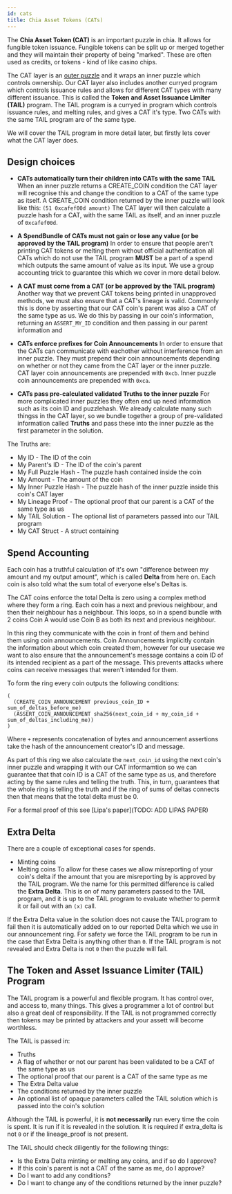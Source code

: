 ```yaml
---
id: cats
title: Chia Asset Tokens (CATs)
---
```


The **Chia Asset Token (CAT)** is an important puzzle in chia.
It allows for fungible token issuance.
Fungible tokens can be split up or merged together and they will maintain their property of being "marked".
These are often used as credits, or tokens - kind of like casino chips.

The CAT layer is an [outer puzzle](/docs/common_functions) and it wraps an inner puzzle which controls ownership.
Our CAT layer also includes another curryed program which controls issuance rules and allows for different CAT types with many different issuance. This is called the **Token and Asset Issuance Limiter (TAIL)** program.
The TAIL program is a curryed in program which controls issuance rules, and melting rules, and gives a CAT it's type.
Two CATs with the same TAIL program are of the same type.

We will cover the TAIL program in more detail later, but firstly lets cover what the CAT layer does.


## Design choices

* **CATs automatically turn their children into CATs with the same TAIL**  When an inner puzzle returns a CREATE_COIN condition the CAT layer will recognise this and change the condition to a CAT of the same type as itself.
A CREATE_COIN condition returned by the inner puzzle will look like this:
`(51 0xcafef00d amount)`
The CAT layer will then calculate a puzzle hash for a CAT, with the same TAIL as itself, and an inner puzzle of `0xcafef00d`.

* **A SpendBundle of CATs must not gain or lose any value (or be approved by the TAIL program)**  In order to ensure that people aren't printing CAT tokens or melting them without official authentication all CATs which do not use the TAIL program **MUST** be a part of a spend which outputs the same amount of value as its input.
We use a group accounting trick to guarantee this which we cover in more detail below.

* **A CAT must come from a CAT (or be approved by the TAIL program)**  Another way that we prevent CAT tokens being printed in unapproved methods, we must also ensure that a CAT's lineage is valid.
Commonly this is done by asserting that our CAT coin's parent was also a CAT of the same type as us.
We do this by passing in our coin's information, returning an `ASSERT_MY_ID` condition and then passing in our parent information and

* **CATs enforce prefixes for Coin Announcements**  In order to ensure that the CATs can communicate with eachother without interference from an inner puzzle.
They must prepend their coin announcements depending on whether or not they came from the CAT layer or the inner puzzle.
CAT layer coin announcements are prepended with `0xcb`.
Inner puzzle coin announcements are prepended with `0xca`.

* **CATs pass pre-calculated validated Truths to the inner puzzle**  For more complicated inner puzzles they often end up need information such as its coin ID and puzzlehash.
We already calculate many such thingss in the CAT layer, so we bundle together a group of pre-validated information called **Truths** and pass these into the inner puzzle as the first parameter in the solution.

The Truths are:
- My ID - The ID of the coin
- My Parent's ID - The ID of the coin's parent
- My Full Puzzle Hash - The puzzle hash contained inside the coin
- My Amount - The amount of the coin
- My Inner Puzzle Hash - The puzzle hash of the inner puzzle inside this coin's CAT layer
- My Lineage Proof - The optional proof that our parent is a CAT of the same type as us
- My TAIL Solution - The optional list of parameters passed into our TAIL program
- My CAT Struct - A struct containing


## Spend Accounting

Each coin has a truthful calculation of it's own "difference between my amount and my output amount", which is called **Delta** from here on.
Each coin is also told what the sum total of everyone else's Deltas is.

The CAT coins enforce the total Delta is zero using a complex method where they form a ring.
Each coin has a next and previous neighbour, and then their neighbour has a neighbour.
This loops, so in a spend bundle with 2 coins Coin A would use Coin B as both its next and previous neighbour.

In this ring they communicate with the coin in front of them and behind them using coin announcements.
Coin Announcements implicitly contain the information about which coin created them, however for our usecase we want to also ensure that the announcement's message contains a coin ID of its intended recipient as a part of the message.
This prevents attacks where coins can receive messages that weren't intended for them.

To form the ring every coin outputs the following conditions:
```
(
  (CREATE_COIN_ANNOUNCEMENT previous_coin_ID + sum_of_deltas_before_me)
  (ASSERT_COIN_ANNOUNCEMENT sha256(next_coin_id + my_coin_id + sum_of_deltas_including_me))
)
```
Where `+` represents concatenation of bytes and announcement assertions take the hash of the announcement creator's ID and message.

As part of this ring we also calculate the `next_coin_id` using the next coin's inner puzzle and wrapping it with our CAT informamtion so we can guarantee that that coin ID is a CAT of the same type as us, and therefore acting by the same rules and telling the truth.
This, in turn, guarantees that the whole ring is telling the truth and if the ring of sums of deltas connects then that means that the total delta must be 0.

For a formal proof of this see [Lipa's paper](TODO: ADD LIPAS PAPER)


## Extra Delta

There are a couple of exceptional cases for spends.
- Minting coins
- Melting coins
To allow for these cases we allow misreporting of your coin's delta if the amount that you are misreporting by is approved by the TAIL program.
We the name for this permitted difference is called the **Extra Delta**.
This is on of many parameters passed to the TAIL program, and it is up to the TAIL program to evaluate whether to permit it or fail out with an `(x)` call.

If the Extra Delta value in the solution does not cause the TAIL program to fail then it is automatically added on to our reported Delta which we use in our announcement ring.
For safety we force the TAIL program to be run in the case that Extra Delta is anything other than `0`.
If the TAIL program is not revealed and Extra Delta is not `0` then the puzzle will fail.


## The Token and Asset Issuance Limiter (TAIL) Program

The TAIL program is a powerful and flexible program.
It has control over, and access to, many things.
This gives a programmer a lot of control but also a great deal of responsibility.
If the TAIL is not programmed correctly then tokens may be printed by attackers and your assett will become worthless.

The TAIL is passed in:
- Truths
- A flag of whether or not our parent has been validated to be a CAT of the same type as us
- The optional proof that our parent is a CAT of the same type as me
- The Extra Delta value
- The conditions returned by the inner puzzle
- An optional list of opaque parameters called the TAIL solution which is passed into the coin's solution

Although the TAIL is powerful, it is **not necessarily** run every time the coin is spent.
It is run if it is revealed in the solution.
It is required if extra_delta is not `0` or if the lineage_proof is not present.

The TAIL should check diligently for the following things:
- Is the Extra Delta minting or melting any coins, and if so do I approve?
- If this coin's parent is not a CAT of the same as me, do I approve?
- Do I want to add any conditions?
- Do I want to change any of the conditions returned by the inner puzzle?
